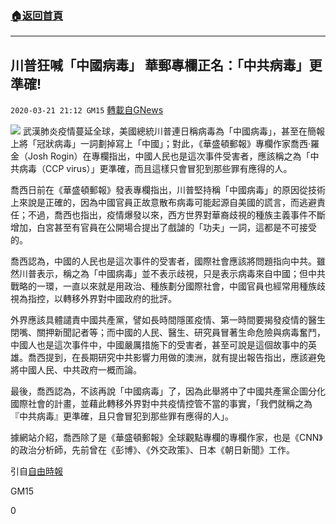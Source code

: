 ###  [:house:返回首頁](https://github.com/ourhimalayas/txt)
---

## 川普狂喊「中國病毒」 華郵專欄正名：「中共病毒」更準確!
`2020-03-21 21:12 GM15` [轉載自GNews](https://gnews.org/zh-hant/148128/)

![](https://s3-ap-northeast-1.amazonaws.com/news.guo.offload.media/wp-content/uploads/2020/03/21211104/Noname-17.jpg)
武漢肺炎疫情蔓延全球，美國總統川普連日稱病毒為「中國病毒」，甚至在簡報上將「冠狀病毒」一詞劃掉寫上「中國」；對此，《華盛頓郵報》專欄作家喬西·羅金（Josh Rogin）在專欄指出，中國人民也是這次事件受害者，應該稱之為「中共病毒（CCP virus）」更準確，而且這樣只會冒犯到那些罪有應得的人。

喬西日前在《華盛頓郵報》發表專欄指出，川普堅持稱「中國病毒」的原因從技術上來說是正確的，因為中國官員正故意散布病毒可能起源自美國的謊言，而逃避責任；不過，喬西也指出，疫情爆發以來，西方世界對華裔歧視的種族主義事件不斷增加，白宮甚至有官員在公開場合提出了戲謔的「功夫」一詞，這都是不可接受的。

喬西認為，中國的人民也是這次事件的受害者，國際社會應該將問題指向中共。雖然川普表示，稱之為「中國病毒」並不表示歧視，只是表示病毒來自中國；但中共戰略的一環，一直以來就是用政治、種族劃分國際社會，中國官員也經常用種族歧視為指控，以轉移外界對中國政府的批評。

外界應該具體譴責中國共產黨，譬如長時間隱匿疫情、第一時間要揭發疫情的醫生閉嘴、關押新聞記者等；而中國的人民、醫生、研究員冒著生命危險與病毒奮鬥，中國人也是這次事件中，中國嚴厲措施下的受害者，甚至可說是這個故事中的英雄。喬西提到，在長期研究中共影響力用做的澳洲，就有提出報告指出，應該避免將中國人民、中共政府一概而論。

最後，喬西認為，不該再說「中國病毒」了，因為此舉將中了中國共產黨企圖分化國際社會的計畫，並藉此轉移外界對中共疫情控管不當的事實，「我們就稱之為『中共病毒』更準確，且只會冒犯到那些罪有應得的人」。

據網站介紹，喬西除了是《華盛頓郵報》全球觀點專欄的專欄作家，也是《CNN》的政治分析師，先前曾在《彭博》、《外交政策》、日本《朝日新聞》工作。

引自[自由時報](https://news.ltn.com.tw/news/world/breakingnews/3108079)

GM15

0
